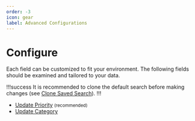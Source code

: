 ```yaml
---
order: -3
icon: gear
label: Advanced Configurations
---
```


# Configure

Each field can be customized to fit your environment. The following fields should be examined and tailored to your data.

!!!success It is recommended to clone the default search before making changes (see [Clone Saved Search](clone-search.md)).
!!!

- [Update Priority](priority.md) <small>(recommended)</small>
- [Update Category](category.md)

